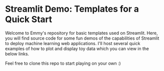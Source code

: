 # Streamlit Demo: Templates for a Quick Start

Welcome to Emmy's repository for basic templates used on Streamlit. Here, you will find source code for some fun demos of the capabilities of Streamlit to deploy machine learning web applications. I'll host several quick examples of how to plot and display toy data which you can view in the below links.

Feel free to clone this repo to start playing on your own :)
